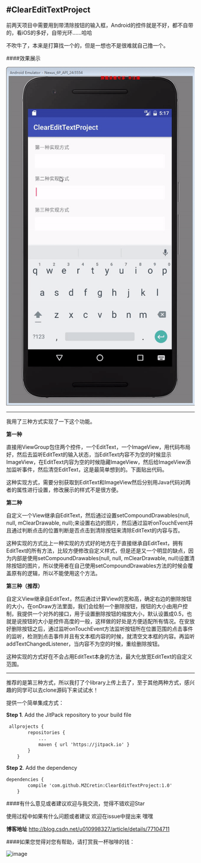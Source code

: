 #ClearEditTextProject
-------------------
前两天项目中需要用到带清除按钮的输入框，Android的控件就是不好，都不自带的，看iOS的多好，自带光环……哈哈

不吹牛了，本来是打算找一个的，但是一想也不是很难就自己撸一个。

####效果展示

![image](https://github.com/MZCretin/ClearEditTextProject/blob/master/pic/ezgif.com-video-to-gif.gif)

---------------

我用了三种方式实现了一下这个功能。

**第一种**

直接用ViewGroup包住两个控件，一个EditText，一个ImageView，用代码布局好，然后去监听EditText的输入状态，当EditText内容不为空的时候显示ImageView，在EditText内容为空的时候隐藏ImageView，然后给ImageView添加监听事件，然后清空EditText，这是最简单想到的。下面贴出代码。

这种实现方式，需要分别获取到EditText和ImageView然后分别用Java代码对两者的属性进行设置，修改展示的样式不是很方便。

**第二种**

自定义一个View继承自EditText，然后通过设置setCompoundDrawables(null, null, mClearDrawable, null);来设置右边的图片，然后通过监听onTouchEvent并且通过判断点击的位置判断是否点击到清除按钮来清除EditText的内容与否。

这种实现的方式比上一种实现的方式好的地方在于直接继承自EditText，拥有EditText的所有方法，比较方便修改自定义样式，但是还是又一个明显的缺点，因为内部是使用setCompoundDrawables(null, null, mClearDrawable, null)设置清除按钮的图片，所以使用者在自己使用setCompoundDrawables方法的时候会覆盖原有的逻辑，所以不能使用这个方法。

**第三种（推荐）**

自定义View继承自EditText，然后通过计算View的宽和高，确定右边的删除按钮的大小，在onDraw方法里面，我们会绘制一个删除按钮，按钮的大小由用户控制，我提供一个对外的接口，用于设置删除按钮的缩放大小，默认设置成0.5，也就是说按钮的大小是控件高度的一般，这样做的好处是方便适配所有情况。在安放好删除按钮之后，通过监听onTouchEvent方法监听按钮所在位置范围的点击事件的监听，检测到点击事件并且有文本框内容的时候，就清空文本框的内容。再监听addTextChangedListener，当内容不为空的时候，重绘删除按钮。

这种实现的方式好在不会占用EditText本身的方法，最大化放宽EditText的自定义范围。

-------------

推荐的是第三种方式，所以我打了个library上传上去了，至于其他两种方式，感兴趣的同学可以去clone源码下来试试水！

提供一个简单集成方式：

**Step 1**. Add the JitPack repository to your build file 

```
 allprojects {
        repositories {
            ...
            maven { url 'https://jitpack.io' }
        }
    }
```

**Step 2**. Add the dependency

```
dependencies {
        compile 'com.github.MZCretin:ClearEditTextProject:1.0'
    }
```

####有什么意见或者建议欢迎与我交流，觉得不错欢迎Star

使用过程中如果有什么问题或者建议 欢迎在issue中提出来 嘿嘿

**博客地址** http://blog.csdn.net/u010998327/article/details/77104711

####如果您觉得对您有帮助，请打赏我一杯咖啡的钱：

![image](https://github.com/MZCretin/ClearEditTextProject/blob/master/pic/WEIXIN.JPG)

